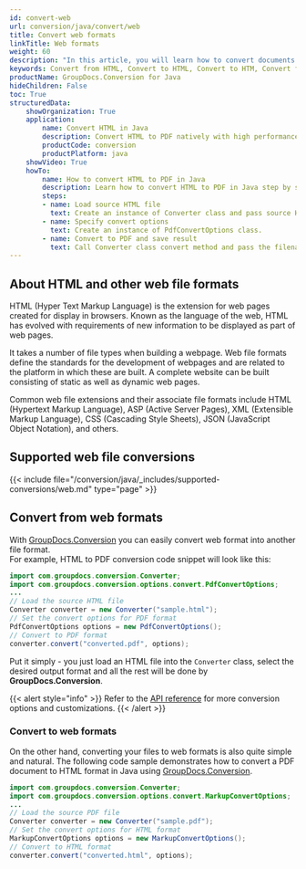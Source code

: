 ```yaml
---
id: convert-web
url: conversion/java/convert/web
title: Convert web formats
linkTitle: Web formats
weight: 60
description: "In this article, you will learn how to convert documents to HTML format with GroupDocs.Conversion for Java."
keywords: Convert from HTML, Convert to HTML, Convert to HTM, Convert from CHM, Convert from MHTML, Convert to MHTML, Convert from XML, Convert to XML, Convert from JSON, Convert to JSON
productName: GroupDocs.Conversion for Java
hideChildren: False
toc: True
structuredData:
    showOrganization: True
    application:    
        name: Convert HTML in Java    
        description: Convert HTML to PDF natively with high performance using Java language and GroupDocs.Conversion for Java APIs
        productCode: conversion
        productPlatform: java 
    showVideo: True
    howTo:
        name: How to convert HTML to PDF in Java 
        description: Learn how to convert HTML to PDF in Java step by step
        steps:
        - name: Load source HTML file 
          text: Create an instance of Converter class and pass source HTML file path as a constructor parameter. You may specify absolute or relative file path as per your requirements. 
        - name: Specify convert options 
          text: Create an instance of PdfConvertOptions class.
        - name: Convert to PDF and save result 
          text: Call Converter class convert method and pass the filename for the converted PDF file and the PdfConvertOptions object from the previous step as parameters.
---
```


## About HTML and other web file formats

HTML (Hyper Text Markup Language) is the extension for web pages created for display in browsers. Known as the language of the web, HTML has evolved with requirements of new information to be displayed as part of web pages. 

It takes a number of file types when building a webpage. Web file formats define the standards for the development of webpages and are related to the platform in which these are built. A complete website can be built consisting of static as well as dynamic web pages. 

Common web file extensions and their associate file formats include HTML (Hypertext Markup Language), ASP (Active Server Pages), XML (Extensible Markup Language), CSS (Cascading Style Sheets), JSON (JavaScript Object Notation), and others.

## Supported web file conversions

{{< include file="/conversion/java/_includes/supported-conversions/web.md" type="page" >}}

## Convert from web formats

With [GroupDocs.Conversion](https://products.groupdocs.com/conversion/java/) you can easily convert web format into another file format.  
For example, HTML to PDF conversion code snippet will look like this:

```java
import com.groupdocs.conversion.Converter;
import com.groupdocs.conversion.options.convert.PdfConvertOptions;
...
// Load the source HTML file
Converter converter = new Converter("sample.html");
// Set the convert options for PDF format
PdfConvertOptions options = new PdfConvertOptions();
// Convert to PDF format
converter.convert("converted.pdf", options);
```

Put it simply - you just load an HTML file into the `Converter` class, select the desired output format and all the rest will be done by **GroupDocs.Conversion**.  

{{< alert style="info" >}}
Refer to the [API reference](https://reference.groupdocs.com/conversion/java/com.groupdocs.conversion.options.convert/package-summary) for more conversion options and customizations.
{{< /alert >}}

### Convert to web formats

On the other hand, converting your files to web formats is also quite simple and natural.
The following code sample demonstrates how to convert a PDF document to HTML format in Java using [GroupDocs.Conversion](https://products.groupdocs.com/conversion/java).

```java
import com.groupdocs.conversion.Converter;
import com.groupdocs.conversion.options.convert.MarkupConvertOptions;
...
// Load the source PDF file
Converter converter = new Converter("sample.pdf");
// Set the convert options for HTML format
MarkupConvertOptions options = new MarkupConvertOptions();
// Convert to HTML format
converter.convert("converted.html", options);
```
